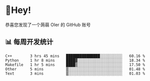 # 👋Hey!
恭喜您发现了一个蒟蒻 OIer 的 GitHub 账号

## 📊 每周开发统计
<!--START_SECTION:waka-->
```text
C++        3 hrs 45 mins   ███████████████░░░░░░░░░░   60.16 % 
Python     1 hr 8 mins     ████▓░░░░░░░░░░░░░░░░░░░░   18.34 % 
Makefile   1 hr 5 mins     ████▒░░░░░░░░░░░░░░░░░░░░   17.50 % 
Other      5 mins          ▒░░░░░░░░░░░░░░░░░░░░░░░░   01.48 % 
Text       3 mins          ▒░░░░░░░░░░░░░░░░░░░░░░░░   01.03 % 
```
<!--END_SECTION:waka-->
